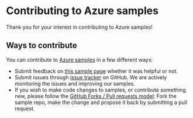 # Contributing to Azure samples

Thank you for your interest in contributing to Azure samples!

## Ways to contribute

You can contribute to [Azure samples](https://github.com/Azure-Samples/resources-dotnet-manage-resource-group) in a few different ways:

- Submit feedback on [this sample page](https://azure.microsoft.com/documentation/samples/resources-dotnet-manage-resource-group/) whether it was helpful or not.  
- Submit issues through [issue tracker](https://github.com/Azure-Samples/resources-dotnet-manage-resource-group/issues) on GitHub. We are actively monitoring the issues and improving our samples.
- If you wish to make code changes to samples, or contribute something new, please follow the [GitHub Forks / Pull requests model](https://help.github.com/articles/fork-a-repo/): Fork the sample repo, make the change and propose it back by submitting a pull request.